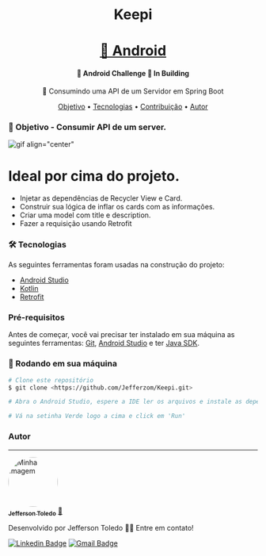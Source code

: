 <h1 align="center">Keepi</h1>

<h1 align="center">
    <a href="https://developer.android.com/studio?hl=pt&gclid=CjwKCAiAtouOBhA6EiwA2nLKH971Ei7ZyLUl7FlrQ6BhQbZB1XyPnehPJCwKcJx9s5YzL6WICtzFrhoCo_QQAvD_BwE&gclsrc=aw.ds">🔗 Android</a>
</h1>

<h4 align="center"> 
	🚧  Android Challenge 🚀 In Building
</h4>

<p align="center">🚀 Consumindo uma API de um Servidor em Spring Boot</p>

<p align="center">
 <a href="#objetivo">Objetivo</a> •
 <a href="#tecnologias">Tecnologias</a> • 
 <a href="#contribuicao">Contribuição</a> • 
 <a href="#autor">Autor</a>
</p>

### 🚀 Objetivo - Consumir API de um server.
![gif align="center"](https://user-images.githubusercontent.com/60098547/145687280-5fff8020-0da9-4b2d-8220-35c581d6e66e.gif)

Ideal por cima do projeto.
=================
<!--ts-->
   * Injetar as dependências de Recycler View e Card.
   * Construir sua lógica de inflar os cards com as informações.
   * Criar uma model com title e description.
   * Fazer a requisição usando Retrofit
<!--te-->

### 🛠 Tecnologias

As seguintes ferramentas foram usadas na construção do projeto:

- [Android Studio](https://developer.android.com/studio)
- [Kotlin](https://developer.android.com/kotlin)
- [Retrofit](https://developer.android.com/studio?hl=pt&gclid=CjwKCAiAtouOBhA6EiwA2nLKH971Ei7ZyLUl7FlrQ6BhQbZB1XyPnehPJCwKcJx9s5YzL6WICtzFrhoCo_QQAvD_BwE&gclsrc=aw.ds)

### Pré-requisitos

Antes de começar, você vai precisar ter instalado em sua máquina as seguintes ferramentas:
[Git](https://git-scm.com), [Android Studio](https://developer.android.com/studio) e ter [Java SDK](https://www.oracle.com/java/technologies/downloads/). 

### 🎲 Rodando em sua máquina

```bash
# Clone este repositório
$ git clone <https://github.com/Jefferzom/Keepi.git>

# Abra o Android Studio, espere a IDE ler os arquivos e instale as dependências do gradle

# Vá na setinha Verde logo a cima e click em 'Run'

```

### Autor
---

<a href="https://www.linkedin.com/in/jefferzomodelot/">
 <img style="border-radius: 50%;" src="https://i.imgur.com/EWNUzHv.png" width="100px;" alt="Minha imagem"/>
 <br />
 <sub><b>Jefferson Toledo</b></sub></a> <a href="https://www.linkedin.com/in/jefferzomodelot/" title="Meu Projeto">🚀</a>
 
Desenvolvido por Jefferson Toledo 👋🏽 Entre em contato!

[![Linkedin Badge](https://img.shields.io/badge/-Jefferson-blue?style=flat-square&logo=Linkedin&logoColor=white&link=https://www.linkedin.com/in/jefferzomodelot/)](https://www.linkedin.com/in/jefferzomodelot/) 
[![Gmail Badge](https://img.shields.io/badge/-jefferson.odelot@gmail.com-c14438?style=flat-square&logo=Gmail&logoColor=white&link=mailto:jefferson.odelot@gmail.com)](mailto:jefferson.odelot@gmail.com)

